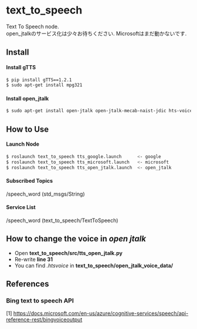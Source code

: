 # text_to_speech
Text To Speech node.  
open_jtalkのサービス化は少々お待ちください.
Microsoftはまだ動かないです.

## Install

#### Install gTTS
```bash
$ pip install gTTS==1.2.1
$ sudo apt-get install mpg321
```
#### Install open_jtalk  
```bash  
$ sudo apt-get install open-jtalk open-jtalk-mecab-naist-jdic hts-voice-nitech-jp-atr503-m001
```

## How to Use

#### Launch Node
```bash
$ roslaunch text_to_speech tts_google.launch      <- google
$ roslaunch text_to_speech tts_microsoft.launch   <- microsoft
$ roslaunch text_to_speech tts_open_jtalk.launch  <- open_jtalk
```

#### Subscribed Topics
  /speech_word (std_msgs/String)

#### Service List
  /speech_word (text_to_speech/TextToSpeech)

## How to change the voice in _open jtalk_
  - Open **text_to_speech/src/tts_open_jtalk.py**
  - Re-write **line 31**
  - You can find _.htsvoice_ in **text_to_speech/open_jtalk_voice_data/**

## References

### Bing text to speech API

[1] https://docs.microsoft.com/en-us/azure/cognitive-services/speech/api-reference-rest/bingvoiceoutput

